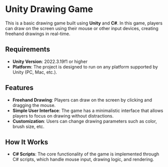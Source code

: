 # Unity Drawing Game

This is a basic drawing game built using **Unity** and **C#**. In this game, players can draw on the screen using their mouse or other input devices, creating freehand drawings in real-time.

## Requirements

- **Unity Version**: 2022.3.19f1 or higher
- **Platform**: The project is designed to run on any platform supported by Unity (PC, Mac, etc.).

## Features

- **Freehand Drawing**: Players can draw on the screen by clicking and dragging the mouse.
- **Simple User Interface**: The game has a minimalistic interface that allows players to focus on drawing without distractions.
- **Customization**: Users can change drawing parameters such as color, brush size, etc.

## How It Works  
- **C# Scripts**: The core functionality of the game is implemented through C# scripts, which handle mouse input, drawing logic, and rendering.


